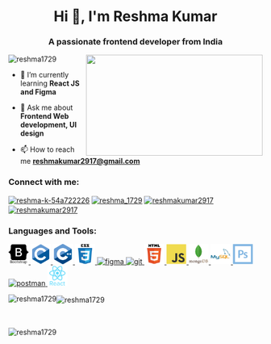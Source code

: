 <h1 align="center">Hi 👋, I'm Reshma Kumar</h1>
<h3 align="center">A passionate frontend developer from India</h3>
<img align="right" width="350" height="200 alt="coding" src="https://www.techaheadcorp.com/wp-content/uploads/2021/01/11trendsblog-1.gif" >
<p align="left"> <img src="https://komarev.com/ghpvc/?username=reshma1729&label=Profile%20views&color=0e75b6&style=flat" alt="reshma1729" /> </p>

- 🌱 I’m currently learning **React JS and Figma**

- 💬 Ask me about **Frontend Web development, UI design**

- 📫 How to reach me **reshmakumar2917@gmail.com**

<h3 align="left">Connect with me:</h3>
<p align="left">
<a href="https://linkedin.com/in/reshma-k-54a722226" target="blank"><img align="center" src="https://raw.githubusercontent.com/rahuldkjain/github-profile-readme-generator/master/src/images/icons/Social/linked-in-alt.svg" alt="reshma-k-54a722226" height="30" width="40" /></a>
<a href="https://www.codechef.com/users/reshma_1729" target="blank"><img align="center" src="https://cdn.jsdelivr.net/npm/simple-icons@3.1.0/icons/codechef.svg" alt="reshma_1729" height="30" width="40" /></a>
<a href="https://www.hackerrank.com/reshmakumar2917" target="blank"><img align="center" src="https://raw.githubusercontent.com/rahuldkjain/github-profile-readme-generator/master/src/images/icons/Social/hackerrank.svg" alt="reshmakumar2917" height="30" width="40" /></a>
<a href="https://auth.geeksforgeeks.org/user/reshmakumar2917" target="blank"><img align="center" src="https://raw.githubusercontent.com/rahuldkjain/github-profile-readme-generator/master/src/images/icons/Social/geeks-for-geeks.svg" alt="reshmakumar2917" height="30" width="40" /></a>
</p>

<h3 align="left">Languages and Tools:</h3>
<p align="left"> <a href="https://getbootstrap.com" target="_blank" rel="noreferrer"> <img src="https://raw.githubusercontent.com/devicons/devicon/master/icons/bootstrap/bootstrap-plain-wordmark.svg" alt="bootstrap" width="40" height="40"/> </a> <a href="https://www.cprogramming.com/" target="_blank" rel="noreferrer"> <img src="https://raw.githubusercontent.com/devicons/devicon/master/icons/c/c-original.svg" alt="c" width="40" height="40"/> </a> <a href="https://www.w3schools.com/cpp/" target="_blank" rel="noreferrer"> <img src="https://raw.githubusercontent.com/devicons/devicon/master/icons/cplusplus/cplusplus-original.svg" alt="cplusplus" width="40" height="40"/> </a> <a href="https://www.w3schools.com/css/" target="_blank" rel="noreferrer"> <img src="https://raw.githubusercontent.com/devicons/devicon/master/icons/css3/css3-original-wordmark.svg" alt="css3" width="40" height="40"/> </a> <a href="https://www.figma.com/" target="_blank" rel="noreferrer"> <img src="https://www.vectorlogo.zone/logos/figma/figma-icon.svg" alt="figma" width="40" height="40"/> </a> <a href="https://git-scm.com/" target="_blank" rel="noreferrer"> <img src="https://www.vectorlogo.zone/logos/git-scm/git-scm-icon.svg" alt="git" width="40" height="40"/> </a> <a href="https://www.w3.org/html/" target="_blank" rel="noreferrer"> <img src="https://raw.githubusercontent.com/devicons/devicon/master/icons/html5/html5-original-wordmark.svg" alt="html5" width="40" height="40"/> </a> <a href="https://developer.mozilla.org/en-US/docs/Web/JavaScript" target="_blank" rel="noreferrer"> <img src="https://raw.githubusercontent.com/devicons/devicon/master/icons/javascript/javascript-original.svg" alt="javascript" width="40" height="40"/> </a> <a href="https://www.mongodb.com/" target="_blank" rel="noreferrer"> <img src="https://raw.githubusercontent.com/devicons/devicon/master/icons/mongodb/mongodb-original-wordmark.svg" alt="mongodb" width="40" height="40"/> </a> <a href="https://www.mysql.com/" target="_blank" rel="noreferrer"> <img src="https://raw.githubusercontent.com/devicons/devicon/master/icons/mysql/mysql-original-wordmark.svg" alt="mysql" width="40" height="40"/> </a> <a href="https://www.photoshop.com/en" target="_blank" rel="noreferrer"> <img src="https://raw.githubusercontent.com/devicons/devicon/master/icons/photoshop/photoshop-line.svg" alt="photoshop" width="40" height="40"/> </a> <a href="https://postman.com" target="_blank" rel="noreferrer"> <img src="https://www.vectorlogo.zone/logos/getpostman/getpostman-icon.svg" alt="postman" width="40" height="40"/> </a> <a href="https://reactjs.org/" target="_blank" rel="noreferrer"> <img src="https://raw.githubusercontent.com/devicons/devicon/master/icons/react/react-original-wordmark.svg" alt="react" width="40" height="40"/> </a> </p>

<p><img align="left" src="https://github-readme-stats.vercel.app/api/top-langs?username=reshma1729&show_icons=true&locale=en&layout=compact" alt="reshma1729" /></p>

<p><img align="center" src="https://github-readme-stats.vercel.app/api?username=reshma1729&show_icons=true&locale=en" alt="reshma1729" /></p><br>

<p><img align="center" src="https://github-readme-streak-stats.herokuapp.com/?user=reshma1729&" alt="reshma1729" /></p>






